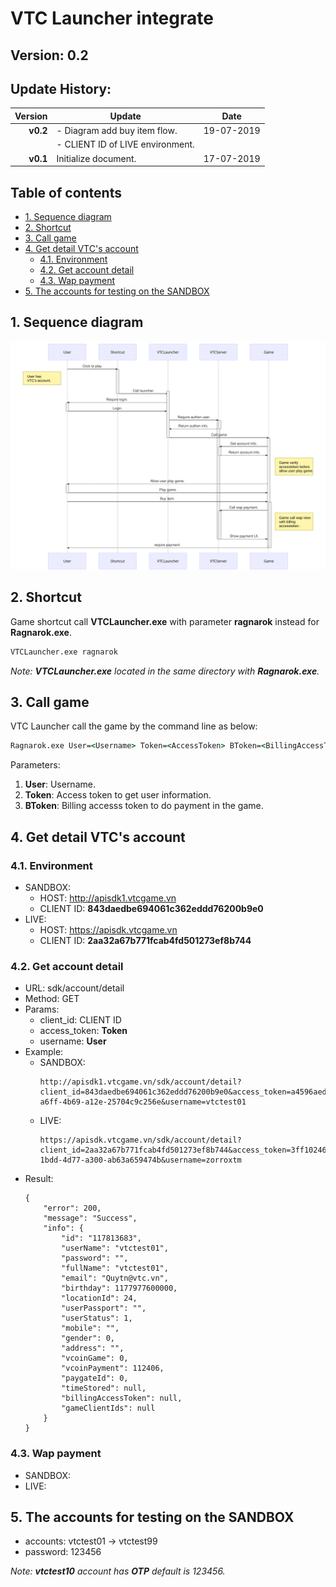 # **VTC Launcher integrate**

## **Version: 0.2**
## **Update History**:

| Version   | Update                                                   | Date        |
|----------:|----------------------------------------------------------|-------------|
| **v0.2**  | - Diagram add buy item flow.                             | 19-07-2019  |
|           | - CLIENT ID of LIVE environment.                         |             |
| **v0.1**  | Initialize document.                                     | 17-07-2019  |

## **Table of contents**
* [1. Sequence diagram](#1-Sequence-diagram)
* [2. Shortcut](#2-Shortcut)
* [3. Call game](#3-Call-game)
* [4. Get detail VTC's account](#4-Get-detail-VTC's-account)
	* [4.1. Environment](#41-Environment)
	* [4.2. Get account detail](#42-Get-account-detail)
	* [4.3. Wap payment](#43-Wap-payment)
* [5. The accounts for testing on the SANDBOX](#5-The-accounts-for-testing-on-the-SANDBOX)

## **1. Sequence diagram**

![](./sequence-diagram.svg)

## **2. Shortcut**

Game shortcut call **VTCLauncher.exe** with parameter **ragnarok** instead for **Ragnarok.exe**. 

```cmd
VTCLauncher.exe ragnarok
```

_Note: **VTCLauncher.exe** located in the same directory with **Ragnarok.exe**._

## **3. Call game**

VTC Launcher call the game by the command line as below:
```cmd
Ragnarok.exe User=<Username> Token=<AccessToken> BToken=<BillingAccessToken>
```
Parameters:  
1.  **User**: Username.
2.  **Token**: Access token to get user information.
3.  **BToken**: Billing accesss token to do payment in the game.

## **4. Get detail VTC's account**

### **4.1. Environment**

* SANDBOX: 
	* HOST: http://apisdk1.vtcgame.vn
	* CLIENT ID: **843daedbe694061c362eddd76200b9e0**
* LIVE: 
	* HOST: https://apisdk.vtcgame.vn
	* CLIENT ID: **2aa32a67b771fcab4fd501273ef8b744**

### **4.2. Get account detail**

* URL: sdk/account/detail
* Method: GET
* Params:
	- client_id: CLIENT ID
	- access_token: **Token**
	- username: **User**
* Example:
	* SANDBOX:
		```http
		http://apisdk1.vtcgame.vn/sdk/account/detail?client_id=843daedbe694061c362eddd76200b9e0&access_token=a4596aed-a6ff-4b69-a12e-25704c9c256e&username=vtctest01
		```
	* LIVE:
		```http
		https://apisdk.vtcgame.vn/sdk/account/detail?client_id=2aa32a67b771fcab4fd501273ef8b744&access_token=3ff10246-1bdd-4d77-a300-ab63a659474b&username=zorroxtm
		```
* Result:
	```
	{
		"error": 200,
		"message": "Success",
		"info": {
			"id": "117813683",
			"userName": "vtctest01",
			"password": "",
			"fullName": "vtctest01",
			"email": "Quytn@vtc.vn",
			"birthday": 1177977600000,
			"locationId": 24,
			"userPassport": "",
			"userStatus": 1,
			"mobile": "",
			"gender": 0,
			"address": "",
			"vcoinGame": 0,
			"vcoinPayment": 112406,
			"paygateId": 0,
			"timeStored": null,
			"billingAccessToken": null,
			"gameClientIds": null
		}
	}
	```

### **4.3. Wap payment**

* SANDBOX:
* LIVE:

## **5. The accounts for testing on the SANDBOX**

* accounts: vtctest01 -> vtctest99
* password: 123456

*Note: **vtctest10** account has **OTP** default is 123456.*
